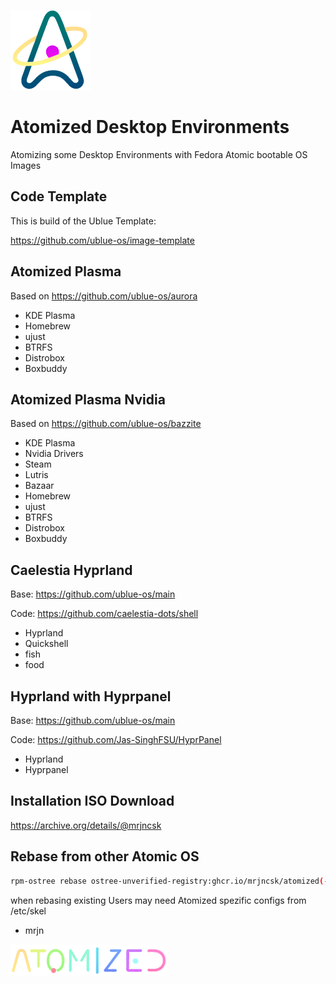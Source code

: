 ![Logo](Data/atomized/usr/share/atomized/Logo.png)

# Atomized Desktop Environments

Atomizing some Desktop Environments with Fedora Atomic bootable OS Images

## Code Template

This is build of the Ublue Template:

https://github.com/ublue-os/image-template

## Atomized Plasma

Based on https://github.com/ublue-os/aurora

- KDE Plasma
- Homebrew
- ujust
- BTRFS
- Distrobox
- Boxbuddy

## Atomized Plasma Nvidia

Based on https://github.com/ublue-os/bazzite

- KDE Plasma
- Nvidia Drivers
- Steam
- Lutris
- Bazaar
- Homebrew
- ujust
- BTRFS
- Distrobox
- Boxbuddy

## Caelestia Hyprland

Base: https://github.com/ublue-os/main

Code: https://github.com/caelestia-dots/shell

- Hyprland
- Quickshell
- fish
- food

## Hyprland with Hyprpanel

Base: https://github.com/ublue-os/main

Code: https://github.com/Jas-SinghFSU/HyprPanel

- Hyprland
- Hyprpanel

## Installation ISO Download

https://archive.org/details/@mrjncsk

## Rebase from other Atomic OS

```bash
rpm-ostree rebase ostree-unverified-registry:ghcr.io/mrjncsk/atomized(-desktop)(-nvidia)
```

when rebasing existing Users may need Atomized spezific configs from /etc/skel

- mrjn

![Title](Data/atomized/usr/share/atomized/Title.png)
